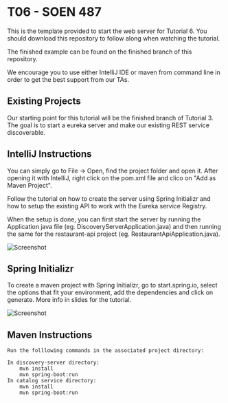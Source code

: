 # T06 - SOEN 487 #

This is the template provided to start the web server for Tutorial 6.
You should download this repository to follow along when watching the tutorial.

The finished example can be found on the finished branch of this repository.

We encourage you to use either IntelliJ IDE or maven from command line in order to get the best support from our TAs.

## Existing Projects ##

Our starting point for this tutorial will be the finished branch of Tutorial 3. The goal is to start a eureka server and make our existing REST service discoverable.


## IntelliJ Instructions ##

You can simply go to File -> Open, find the project folder and open it. After opening it with IntelliJ, right click on the pom.xml file and clico on "Add as Maven Project".

Follow the tutorial on how to create the server using Spring Initializr and how to setup the existing API to work with the Eureka service Registry. 

When the setup is done, you can first start the server by running the Application java file (eg. DiscoveryServerApplication.java) and then running the same for the restaurant-api project (eg. RestaurantApiApplication.java).

![Screenshot](img/fig01.png)

## Spring Initializr ##

To create a maven project with Spring Initializr, go to start.spring.io, select the options that fit your environment, add the dependencies and click on generate. More info in slides for the tutorial.

![Screenshot](img/fig02.png)

## Maven Instructions ##

    Run the folllowing commands in the associated project directory:

    In discovery-server directory:
        mvn install
        mvn spring-boot:run
    In catalog service directory:
        mvn install
        mvn spring-boot:run


